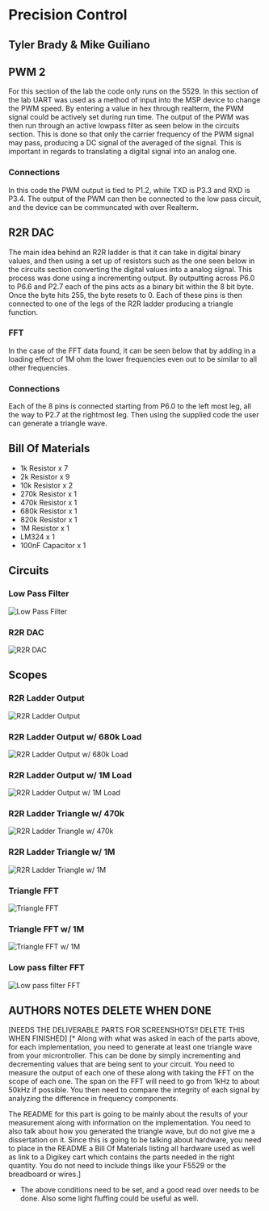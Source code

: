 # Precision Control

## Tyler Brady & Mike Guiliano

## PWM 2
For this section of the lab the code only runs on the 5529. In this section of the lab UART was used as a method
of input into the MSP device to change the PWM speed. By entering a value in hex through realterm, the PWM signal 
could be actively set during run time. The output of the PWM was then run through an active lowpass filter as seen 
below in the circuits section. This is done so that only the carrier frequency of the PWM signal may pass, producing
a DC signal of the averaged of the signal. This is important in regards to translating a digital signal into an analog one.

### Connections
In this code the PWM output is tied to P1.2, while TXD is P3.3 and RXD is P3.4. The output of the PWM can then be connected
to the low pass circuit, and the device can be communcated with over Realterm.

## R2R DAC
The main idea behind an R2R ladder is that it can take in digital binary values, and then using a set up of resistors
such as the one seen below in the circuits section converting the digital values into a analog signal. This process was
done using a incrementing output. By outputting across P6.0 to P6.6 and P2.7 each of the pins acts as a binary bit within
the 8 bit byte. Once the byte hits 255, the byte resets to 0. Each of these pins is then connected to one of the legs of the
R2R ladder producing a triangle function.

### FFT
In the case of the FFT data found, it can be seen below that by adding in a loading effect of 1M ohm the lower frequencies
even out to be similar to all other frequencies.

### Connections
Each of the 8 pins is connected starting from P6.0 to the left most leg, all the way to P2.7 at the rightmost leg.
Then using the supplied code the user can generate a triangle wave.

## Bill Of Materials
* 1k Resistor x 7
* 2k Resistor x 9
* 10k Resistor x 2
* 270k Resistor x 1
* 470k Resistor x 1
* 680k Resistor x 1
* 820k Resistor x 1
* 1M Resistor x 1
* LM324 x 1
* 100nF Capacitor x 1

## Circuits
### Low Pass Filter
![Low Pass Filter](https://github.com/RU09342/lab-6taking-control-over-your-embedded-life-scrumbology-v2-lab-6/blob/master/Precision%20Control/LowPassFilter.png)
### R2R DAC
![R2R DAC](https://github.com/RU09342/lab-6taking-control-over-your-embedded-life-scrumbology-v2-lab-6/blob/master/Precision%20Control/R2R_DAC.png)

## Scopes
### R2R Ladder Output
![R2R Ladder Output](https://github.com/RU09342/lab-6taking-control-over-your-embedded-life-scrumbology-v2-lab-6/blob/master/Precision%20Control/r2r-ladder1.png)
### R2R Ladder Output w/ 680k Load
![R2R Ladder Output w/ 680k Load](https://github.com/RU09342/lab-6taking-control-over-your-embedded-life-scrumbology-v2-lab-6/blob/master/Precision%20Control/r2r-ladder-680k.png)
### R2R Ladder Output w/ 1M Load
![R2R Ladder Output w/ 1M Load](https://github.com/RU09342/lab-6taking-control-over-your-embedded-life-scrumbology-v2-lab-6/blob/master/Precision%20Control/r2r-ladder-1M.png)
### R2R Ladder Triangle w/ 470k
![R2R Ladder Triangle w/ 470k](https://github.com/RU09342/lab-6taking-control-over-your-embedded-life-scrumbology-v2-lab-6/blob/master/Precision%20Control/triangle470k1.png)
### R2R Ladder Triangle w/ 1M
![R2R Ladder Triangle w/ 1M](https://github.com/RU09342/lab-6taking-control-over-your-embedded-life-scrumbology-v2-lab-6/blob/master/Precision%20Control/triangle1meg1.png)
### Triangle FFT
![Triangle FFT](https://github.com/RU09342/lab-6taking-control-over-your-embedded-life-scrumbology-v2-lab-6/blob/master/Precision%20Control/trianglefft1.png)
### Triangle FFT w/ 1M
![Triangle FFT w/ 1M](https://github.com/RU09342/lab-6taking-control-over-your-embedded-life-scrumbology-v2-lab-6/blob/master/Precision%20Control/trianglefft2.png)
### Low pass filter FFT
![Low pass filter FFT](https://github.com/RU09342/lab-6taking-control-over-your-embedded-life-scrumbology-v2-lab-6/blob/master/Precision%20Control/lpffft.png)

## AUTHORS NOTES DELETE WHEN DONE
[NEEDS THE DELIVERABLE PARTS FOR SCREENSHOTS!! DELETE THIS WHEN FINISHED]
[* Along with what was asked in each of the parts above, for each implementation, you need to generate at least one
 triangle wave from your microntroller. This can be done by simply incrementing and decrementing values that are 
being sent to your circuit. You need to measure the output of each one of these along with taking the FFT on the 
scope of each one. The span on the FFT will need to go from 1kHz to about 50kHz if possible. 
You then need to compare the integrity of each signal by analyzing the difference in frequency components.

The README for this part is going to be mainly about the results of your measurement along with information on the 
implementation. You need to also talk about how you generated the triangle wave, but do not give me a 
dissertation on it. Since this is going to be talking about hardware, you need to place in the README a Bill Of 
Materials listing all hardware used as well as link to a Digikey cart which contains the parts needed in the 
right quantity. You do not need to include things like your F5529 or the breadboard or wires.]
* The above conditions need to be set, and a good read over needs to be done. Also some light fluffing could be
useful as well.